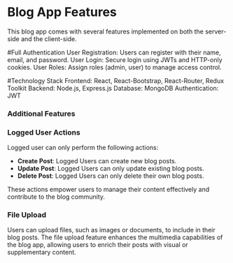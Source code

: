 # Blog App Features

This blog app comes with several features implemented on both the server-side and the client-side.

#Full Authentication
User Registration: Users can register with their name, email, and password.
User Login: Secure login using JWTs and HTTP-only cookies.
User Roles: Assign roles (admin, user) to manage access control.

#Technology Stack
Frontend: React, React-Bootstrap, React-Router, Redux Toolkit
Backend: Node.js, Express.js
Database: MongoDB
Authentication: JWT

### Additional Features

### Logged User Actions

Logged user can only perform the following actions:

- **Create Post**: Logged Users can create new blog posts.
- **Update Post**: Logged Users can only update existing blog posts.
- **Delete Post**: Logged Users can only delete their own blog posts.

These actions empower users to manage their content effectively and contribute to the blog community.

### File Upload

Users can upload files, such as images or documents, to include in their blog posts. The file upload feature enhances the multimedia capabilities of the blog app, allowing users to enrich their posts with visual or supplementary content.




